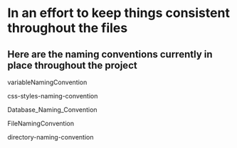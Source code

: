 # In an effort to keep things consistent throughout the files
## Here are the naming conventions currently in place throughout the project 

variableNamingConvention

css-styles-naming-convention

Database_Naming_Convention

FileNamingConvention

directory-naming-convention



